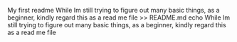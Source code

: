 My first readme
While Im still trying to figure out many basic things, as a beginner, kindly regard this as a read me file >> README.md
echo While Im still trying to figure out many basic things, as a beginner, kindly regard this as a read me file
